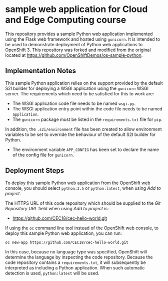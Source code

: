 # sample web application for Cloud and Edge Computing course

This repository provides a sample Python web application implemented using the Flask web framework and hosted using ``gunicorn``. It is intended to be used to demonstrate deployment of Python web applications to OpenShift 3. This repository was forked and modified from the original located at https://github.com/OpenShiftDemos/os-sample-python.

## Implementation Notes

This sample Python application relies on the support provided by the default S2I builder for deploying a WSGI application using the ``gunicorn`` WSGI server. The requirements which need to be satisfied for this to work are:

* The WSGI application code file needs to be named ``wsgi.py``.
* The WSGI application entry point within the code file needs to be named ``application``.
* The ``gunicorn`` package must be listed in the ``requirements.txt`` file for ``pip``.

In addition, the ``.s2i/environment`` file has been created to allow environment variables to be set to override the behaviour of the default S2I builder for Python.

* The environment variable ``APP_CONFIG`` has been set to declare the name of the config file for ``gunicorn``.

## Deployment Steps

To deploy this sample Python web application from the OpenShift web console, you should select ``python:3.5`` or ``python:latest``, when using _Add to project_.

The HTTPS URL of this code repository which should be supplied to the _Git Repository URL_ field when using _Add to project_ is:

* https://github.com/CEC18/cec-hello-world.git

If using the ``oc`` command line tool instead of the OpenShift web console, to deploy this sample Python web application, you can run:

```
oc new-app https://github.com/CEC18/cec-hello-world.git
```

In this case, because no language type was specified, OpenShift will determine the language by inspecting the code repository. Because the code repository contains a ``requirements.txt``, it will subsequently be interpreted as including a Python application. When such automatic detection is used, ``python:latest`` will be used.
